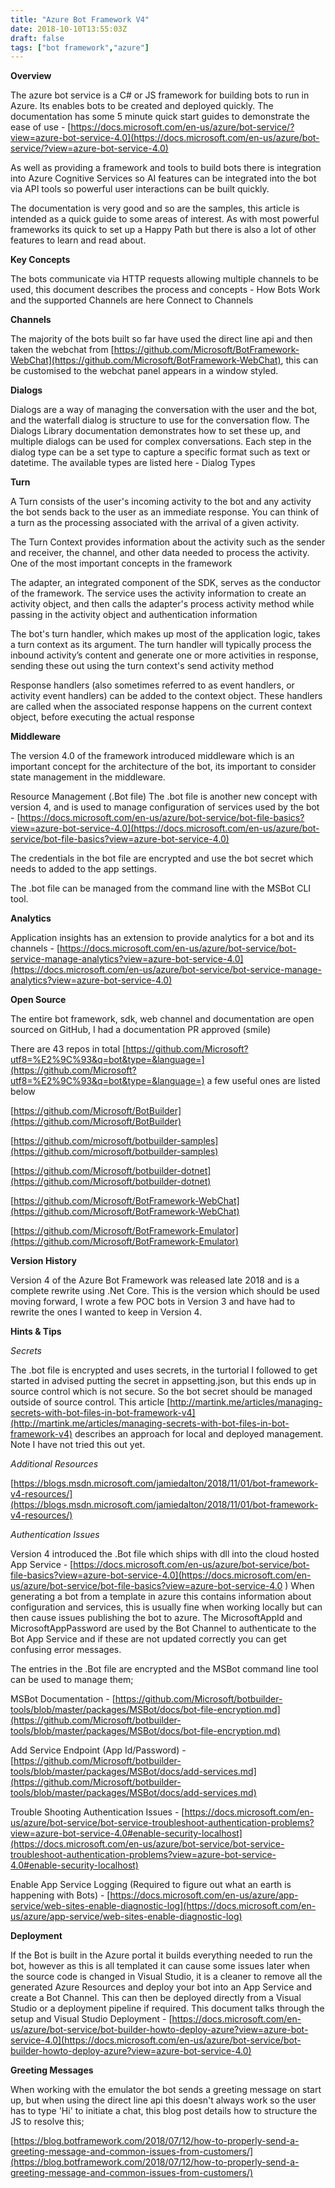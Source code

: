 ```yaml
---
title: "Azure Bot Framework V4"
date: 2018-10-10T13:55:03Z
draft: false
tags: ["bot framework","azure"]
---
```


**Overview**

The azure bot service is a C# or JS framework for building bots to run in Azure. Its enables bots to be created and deployed quickly. The documentation has some 5 minute quick start guides to demonstrate the ease of use - [https://docs.microsoft.com/en-us/azure/bot-service/?view=azure-bot-service-4.0](https://docs.microsoft.com/en-us/azure/bot-service/?view=azure-bot-service-4.0)

As well as providing a framework and tools to build bots there is integration into Azure Cognitive Services so AI features can be integrated into the bot via API tools so powerful user interactions can be built quickly.

The documentation is very good and so are the samples, this article is intended as a quick guide to some areas of interest. As with most powerful frameworks its quick to set up a Happy Path but there is also a lot of other features to learn and read about.

**Key Concepts**

The bots communicate via HTTP requests allowing multiple channels to be used, this document describes the process and concepts - How Bots Work and the supported Channels are here Connect to Channels

**Channels**

The majority of the bots built so far have used the direct line api and then taken the webchat from [https://github.com/Microsoft/BotFramework-WebChat](https://github.com/Microsoft/BotFramework-WebChat), this can be customised to the webchat panel appears in a window styled. 

**Dialogs**

Dialogs are a way of managing the conversation with the user and the bot, and the waterfall dialog is structure to use for the conversation flow. The Dialogs Library documentation demonstrates how to set these up, and multiple dialogs can be used for complex conversations. Each step in the dialog type can be a set type to capture a specific format such as text or datetime. The available types are listed here - Dialog Types

**Turn**

A Turn consists of the user's incoming activity to the bot and any activity the bot sends back to the user as an immediate response. You can think of a turn as the processing associated with the arrival of a given activity.

The Turn Context provides information about the activity such as the sender and receiver, the channel, and other data needed to process the activity. One of the most important concepts in the framework

The adapter, an integrated component of the SDK, serves as the conductor of the framework. The service uses the activity information to create an activity object, and then calls the adapter's process activity method while passing in the activity object and authentication information

The bot's turn handler, which makes up most of the application logic, takes a turn context as its argument. The turn handler will typically process the inbound activity’s content and generate one or more activities in response, sending these out using the turn context's send activity method

Response handlers (also sometimes referred to as event handlers, or activity event handlers) can be added to the context object. These handlers are called when the associated response happens on the current context object, before executing the actual response

**Middleware**

The version 4.0 of the framework introduced middleware which is an important concept for the architecture of the bot, its important to consider state management in the middleware. 

Resource Management (.Bot file)
The .bot file is another new concept with version 4, and is used to manage configuration of services used by the bot - [https://docs.microsoft.com/en-us/azure/bot-service/bot-file-basics?view=azure-bot-service-4.0](https://docs.microsoft.com/en-us/azure/bot-service/bot-file-basics?view=azure-bot-service-4.0)

The credentials in the bot file are encrypted and use the bot secret which needs to added to the app settings. 

The .bot file can be managed from the command line with the MSBot CLI tool.

**Analytics**

Application insights has an extension to provide analytics for a bot and its channels - [https://docs.microsoft.com/en-us/azure/bot-service/bot-service-manage-analytics?view=azure-bot-service-4.0](https://docs.microsoft.com/en-us/azure/bot-service/bot-service-manage-analytics?view=azure-bot-service-4.0)

**Open Source**

The entire bot framework, sdk, web channel and documentation are open sourced on GitHub, I had a documentation PR approved (smile)

There are 43 repos in total [https://github.com/Microsoft?utf8=%E2%9C%93&q=bot&type=&language=](https://github.com/Microsoft?utf8=%E2%9C%93&q=bot&type=&language=) a few useful ones are listed below

[https://github.com/Microsoft/BotBuilder](https://github.com/Microsoft/BotBuilder)

[https://github.com/microsoft/botbuilder-samples](https://github.com/microsoft/botbuilder-samples)

[https://github.com/Microsoft/botbuilder-dotnet](https://github.com/Microsoft/botbuilder-dotnet)

[https://github.com/Microsoft/BotFramework-WebChat](https://github.com/Microsoft/BotFramework-WebChat)

[https://github.com/Microsoft/BotFramework-Emulator](https://github.com/Microsoft/BotFramework-Emulator)

**Version History**

Version 4 of the Azure Bot Framework was released late 2018 and is a complete rewrite using .Net Core. This is the version which should be used moving forward, I wrote a few POC bots in Version 3 and have had to rewrite the ones I wanted to keep in Version 4.

**Hints & Tips**

*Secrets*

The .bot file is encrypted and uses secrets, in the turtorial I followed to get started in advised putting the secret in appsetting.json, but this ends up in source control which is not secure. So the bot secret should be managed outside of source control. This article [http://martink.me/articles/managing-secrets-with-bot-files-in-bot-framework-v4](http://martink.me/articles/managing-secrets-with-bot-files-in-bot-framework-v4) describes an approach for local and deployed management. Note I have not tried this out yet.

*Additional Resources*

[https://blogs.msdn.microsoft.com/jamiedalton/2018/11/01/bot-framework-v4-resources/](https://blogs.msdn.microsoft.com/jamiedalton/2018/11/01/bot-framework-v4-resources/)

*Authentication Issues*

Version 4 introduced the .Bot file which ships with dll into the cloud hosted App Service - [https://docs.microsoft.com/en-us/azure/bot-service/bot-file-basics?view=azure-bot-service-4.0](https://docs.microsoft.com/en-us/azure/bot-service/bot-file-basics?view=azure-bot-service-4.0 ) When generating a bot from a template in azure this contains information about configuration and services, this is usually fine when working locally but can then cause issues publishing the bot to azure. The MicrosoftAppId and MicrosoftAppPassword are used by the Bot Channel to authenticate to the Bot App Service and if these are not updated correctly you can get confusing error messages.

The entries in the .Bot file are encrypted and the MSBot command line tool can be used to manage them;

MSBot Documentation - [https://github.com/Microsoft/botbuilder-tools/blob/master/packages/MSBot/docs/bot-file-encryption.md](https://github.com/Microsoft/botbuilder-tools/blob/master/packages/MSBot/docs/bot-file-encryption.md) 

Add Service Endpoint (App Id/Password) - [https://github.com/Microsoft/botbuilder-tools/blob/master/packages/MSBot/docs/add-services.md](https://github.com/Microsoft/botbuilder-tools/blob/master/packages/MSBot/docs/add-services.md)

Trouble Shooting Authentication Issues - [https://docs.microsoft.com/en-us/azure/bot-service/bot-service-troubleshoot-authentication-problems?view=azure-bot-service-4.0#enable-security-localhost](https://docs.microsoft.com/en-us/azure/bot-service/bot-service-troubleshoot-authentication-problems?view=azure-bot-service-4.0#enable-security-localhost)

Enable App Service Logging (Required to figure out what an earth is happening with Bots) - [https://docs.microsoft.com/en-us/azure/app-service/web-sites-enable-diagnostic-log](https://docs.microsoft.com/en-us/azure/app-service/web-sites-enable-diagnostic-log)



**Deployment**

If the Bot is built in the Azure portal it builds everything needed to run the bot, however as this is all templated it can cause some issues later when the source code is changed in Visual Studio, it is a cleaner to remove all the generated Azure Resources and deploy your bot into an App Service and create a Bot Channel. This can then be deployed directly from a Visual Studio or a deployment pipeline if required. This document talks through the setup and Visual Studio Deployment - [https://docs.microsoft.com/en-us/azure/bot-service/bot-builder-howto-deploy-azure?view=azure-bot-service-4.0](https://docs.microsoft.com/en-us/azure/bot-service/bot-builder-howto-deploy-azure?view=azure-bot-service-4.0)

**Greeting Messages**

When working with the emulator the bot sends a greeting message on start up, but when using the direct line api this doesn't always work so the user has to type 'Hi' to initiate a chat, this blog post details how to structure the JS to resolve this;

[https://blog.botframework.com/2018/07/12/how-to-properly-send-a-greeting-message-and-common-issues-from-customers/](https://blog.botframework.com/2018/07/12/how-to-properly-send-a-greeting-message-and-common-issues-from-customers/)